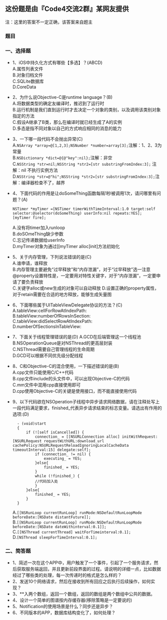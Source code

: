 ## 这份题是由『Code4交流2群』某网友提供
注：这里的答案不一定正确，该答案来自题主
###	题目
###	一、选择题
*	1、iOS中持久化方式有哪些【多选】？(ABCD)  
		A.属性列表文件  
		B.对象归档文件  
		C.SQLite数据库  
		D.CoreData  
* 	2、为什么说Objective-C是runtime language？(B)  
		A.将数据类型的确定友编译时，推迟到了运行时  
		B.运行机制是我们直到运行时才去决定一个对象的类别，以及调用该类别对象指定的方法  
		C.假设A继承了B类，那么在编译时就已经生成了A的实例  
		D.多态是指不同对象以自己的方式响应相同的消息的能力  
* 	3、一下哪一段代码不会抛出异常(C)  
		A.`NSArray *array=@[1,2,3];NSNumber *number=array[3];`注解：1、2、3为常量  
		B.`NSDictionary *dict=@{@"key":nil};`注解：非空  
		C.`NSString *str=nil;NSString *str2=[str substringFromIndex:3];` 注解：nil 不执行实例方法  
		D.`NSString *str=@"hi";NSString *str2=[str substringFromIndex:3];`注解：编译器检查不了，越界  
* 	4、下面代码的作用是让doSomeThing函数每隔1秒被调用1次，请问哪里有问题？(A)  
	
		NSTimer *myTimer =[NSTimer timerWithTimeInterval:1.0 target:self selector:@selector(doSomeThing) userInfo:nil repeats:YES];  
		[myTimer fire];   
		
	   A.没有将timer加入runloop  
		B.doSOmeThing缺少参数  
		C.忘记传递数据给userInfo  
		D.myTimer对象为通过[[myTimer alloc]init]方法初始化  
* 	5、关于内存管理，下列说法错误的是(C)  
		A.谁申请，谁释放  
		B.内存管理主要避免“过早释放”和“内存泄漏”，对于“过早释放”选一注意@property设置特性是，一定要用对特性关键字，对于“内存泄漏”，一定要申请了要负责释放  
		C.关键字alloc或new生成的对象可以自动释放
		D.设置正确的property属性，对于retain需要在合适的地方释放，能够生成矢量图  
* 	6、下面哪些属于UITableViewDelegate协议的方法？(C)  
		A.tableView:cellForRowAtIndexPath:  
		B.tableView:numberOfRowsInSection:  
		C.tableView:didSelectRowAtIndexPath:  
		D.numberOfSectionsInTableView:  
* 7、下面关于线程管理错误的是(D)
		A.GCD在后端管理这一个线程池  
		B.NSOperationQueue是对NSThread的更高层封装  
		C.NSThread需要自己管理线程的生命周期  
		D.GCD可以根据不同优先级分配线程  
* 8、C和Objective-C的混合使用，一下描述错误的是(B)  
		A.cpp文件只能使用C/C++代码  
		B.cpp文件include的头文件中，可以出现Objective-C的代码  
		C.mm文件中混用cpp直接使用即可  
		D.cpp使用Objective-C的关键是使用接口，而不能直接使用代码  
* 9、以下代码欲在NSOperation子线程中异步请求网络数据，请在注释处写上一段代码满足要求，finished_代表异步请求结束的标志变量。请选出有作用的选项:(D)  

	    - (void)start
		{
    		if (![self isCancelled]) {
        		connection_ = [[NSURLConnection alloc] initWithRequest:[NSURLRequest requestWithURL:download_url cachePolicy:NSURLRequestReloadIgnoringLocalCacheData timeoutInterval:15] delegate:self]; 
        		if (connection_ != nil) { 
            		executing_ = YES; 
        		}else{ 
        			finished_ = YES;
        		}
        		while (!finished_) {
           	 	//代码加入处
        		}
    		}else{
    			finished_ = YES;
    		}
    	} 
  
  
	A.`[[NSRunLoop currentRunLoop] runMode:NSDefaultRunLoopMode beforeDate:[NSDate distantFuture]];`  
	B.`[[NSRunLoop currentRunLoop] runMode:NSDefaultRunLoopMode beforeDate:[NSDate dateWithinterval:0.1]];`  
	C.`[[NSThread currentThread] waitForTimeinterval:0.1];`  
	D.`[NSThread sleepForTimeInterval:0.1];`  
	    
###	二、简答题  
*	1、简述一次在这个APP中，用户触发了一个事件，引起了一个服务请求，然后获取服务端返回，并且更新前段界面的过程。请说明的详细一点，比如数据经过了哪些类的处理，每一次传递时的格式是怎么样的？  
* 	2、发送10个网络请求，然后在接收到所有回应之后执行后续操作，如何实现？  
*	3、**入两个数组，返回一个数组，返回的数组是两个数组中公共的数据。
* 	4、设计一个简单的图谱按内存缓存器(移除策略是一定要说的)
*	5、Notification的使用场景是什么？同步还是异步？
* 	6、不同版本的APP，数据库结构变化了，如何处理？